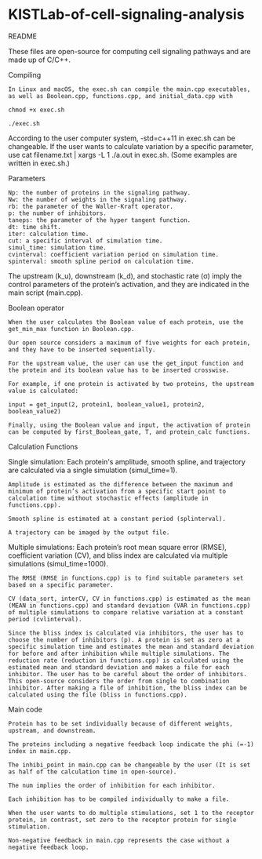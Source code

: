 # KISTLab-of-cell-signaling-analysis
README

These files are open-source for computing cell signaling pathways and are made up of C/C++.

Compiling

	In Linux and macOS, the exec.sh can compile the main.cpp executables, 
 	as well as Boolean.cpp, functions.cpp, and initial_data.cpp with

	chmod +x exec.sh

	./exec.sh

According to the user computer system, -std=c++11 in exec.sh can be changeable.
If the user wants to calculate variation by a specific parameter, 
use cat filename.txt | xargs -L 1 ./a.out in exec.sh. (Some examples are written in exec.sh.)


Parameters

	Np: the number of proteins in the signaling pathway.
	Nw: the number of weights in the signaling pathway.
	rb: the parameter of the Waller-Kraft operator.
	p: the number of inhibitors.
	taneps: the parameter of the hyper tangent function.
	dt: time shift.
	iter: calculation time.
	cut: a specific interval of simulation time.
	simul_time: simulation time. 
	cvinterval: coefficient variation period on simulation time. 
	spinterval: smooth spline period on calculation time. 

The upstream (k_u), downstream (k_d), and stochastic rate (σ) imply the control parameters of the protein’s activation, and they are indicated in the main script (main.cpp).


Boolean operator

	When the user calculates the Boolean value of each protein, use the get_min_max function in Boolean.cpp. 

	Our open source considers a maximum of five weights for each protein, and they have to be inserted sequentially. 

	For the upstream value, the user can use the get_input function and the protein and its boolean value has to be inserted crosswise. 

	For example, if one protein is activated by two proteins, the upstream value is calculated:

	input = get_input(2, protein1, boolean_value1, protein2, boolean_value2)

	Finally, using the Boolean value and input, the activation of protein can be computed by first_Boolean_gate, T, and protein_calc functions.

Calculation Functions

Single simulation: Each protein's amplitude, smooth spline, and trajectory are calculated via a single simulation (simul_time=1). 
	
	Amplitude is estimated as the difference between the maximum and minimum of protein’s activation from a specific start point to calculation time without stochastic effects (amplitude in functions.cpp).

	Smooth spline is estimated at a constant period (splinterval). 

	A trajectory can be imaged by the output file.

Multiple simulations: Each protein’s root mean square error (RMSE), coefficient variation (CV), and bliss index are calculated via multiple simulations (simul_time=1000). 

	The RMSE (RMSE in functions.cpp) is to find suitable parameters set based on a specific parameter. 

	CV (data_sort, interCV, CV in functions.cpp) is estimated as the mean (MEAN in functions.cpp) and standard deviation (VAR in functions.cpp) of multiple simulations to compare relative variation at a constant period (cvlinterval). 

	Since the bliss index is calculated via inhibitors, the user has to choose the number of inhibitors (p). A protein is set as zero at a specific simulation time and estimates the mean and standard deviation for before and after inhibition while multiple simulations. The reduction rate (reduction in functions.cpp) is calculated using the estimated mean and standard deviation and makes a file for each inhibitor. The user has to be careful about the order of inhibitors. This open-source considers the order from single to combination inhibitor. After making a file of inhibition, the bliss index can be calculated using the file (bliss in functions.cpp).


Main code

	Protein has to be set individually because of different weights, upstream, and downstream. 

	The proteins including a negative feedback loop indicate the phi (=-1) index in main.cpp. 

	The inhibi_point in main.cpp can be changeable by the user (It is set as half of the calculation time in open-source). 

	The num implies the order of inhibition for each inhibitor. 

	Each inhibition has to be compiled individually to make a file. 

	When the user wants to do multiple stimulations, set 1 to the receptor protein, in contrast, set zero to the receptor protein for single stimulation.

	Non-negative feedback in main.cpp represents the case without a negative feedback loop. 
